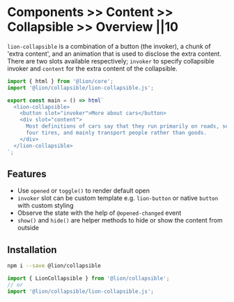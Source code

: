 # Components >> Content >> Collapsible >> Overview ||10

`lion-collapsible` is a combination of a button (the invoker), a chunk of 'extra content', and an animation that is used to disclose the extra content. There are two slots available respectively; `invoker` to specify collapsible invoker and `content` for the extra content of the collapsible.

```js script
import { html } from '@lion/core';
import '@lion/collapsible/lion-collapsible.js';
```

```js preview-story
export const main = () => html`
  <lion-collapsible>
    <button slot="invoker">More about cars</button>
    <div slot="content">
      Most definitions of cars say that they run primarily on roads, seat one to eight people, have
      four tires, and mainly transport people rather than goods.
    </div>
  </lion-collapsible>
`;
```

## Features

- Use `opened` or `toggle()` to render default open
- `invoker` slot can be custom template e.g. `lion-button` or native `button` with custom styling
- Observe the state with the help of `@opened-changed` event
- `show()` and `hide()` are helper methods to hide or show the content from outside

## Installation

```bash
npm i --save @lion/collapsible
```

```js
import { LionCollapsible } from '@lion/collapsible';
// or
import '@lion/collapsible/lion-collapsible.js';
```

